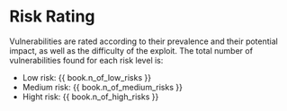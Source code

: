# Risk Rating

Vulnerabilities are rated according to their prevalence and their potential impact, as well as the difficulty of the exploit. The total number of vulnerabilities found for each risk level is:

- Low risk: {{ book.n_of_low_risks }}
- Medium risk: {{ book.n_of_medium_risks }}
- Hight risk: {{ book.n_of_high_risks }}








